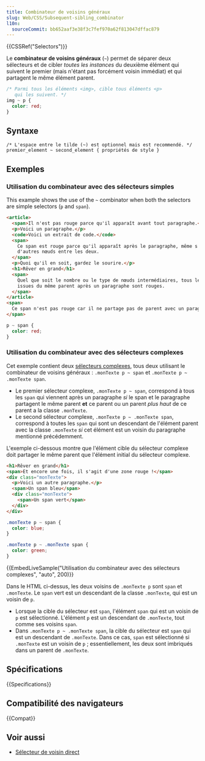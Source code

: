```yaml
---
title: Combinateur de voisins généraux
slug: Web/CSS/Subsequent-sibling_combinator
l10n:
  sourceCommit: bb652aaf3e38f3c7fef970a62f813047dffac879
---
```


{{CSSRef("Selectors")}}

Le **combinateur de voisins généraux** (`~`) permet de séparer deux sélecteurs et de cibler _toutes les instances_ du deuxième élément qui suivent le premier (mais n'étant pas forcément voisin immédiat) et qui partagent le même élément parent.

```css
/* Parmi tous les éléments <img>, cible tous éléments <p>
   qui les suivent. */
img ~ p {
  color: red;
}
```

## Syntaxe

```css-nolint
/* L'espace entre le tilde (~) est optionnel mais est recommendé. */
premier_element ~ second_element { propriétés de style }
```

## Exemples

### Utilisation du combinateur avec des sélecteurs simples

This example shows the use of the `~` combinator when both the selectors are simple selectors (`p` and `span`).

```html
<article>
  <span>Il n'est pas rouge parce qu'il apparaît avant tout paragraphe.</span>
  <p>Voici un paragraphe.</p>
  <code>Voici un extrait de code.</code>
  <span>
    Ce span est rouge parce qu'il apparaît après le paragraphe, même s'il y a
    d'autres nœuds entre les deux.
  </span>
  <p>Quoi qu'il en soit, gardez le sourire.</p>
  <h1>Rêver en grand</h1>
  <span>
    Quel que soit le nombre ou le type de nœuds intermédiaires, tous les span
    issues du même parent après un paragraphe sont rouges.
  </span>
</article>
<span>
  Ce span n'est pas rouge car il ne partage pas de parent avec un paragraphe.
</span>
```

```css
p ~ span {
  color: red;
}
```

### Utilisation du combinateur avec des sélecteurs complexes

Cet exemple contient deux [sélecteurs complexes](/fr/docs/Web/CSS/CSS_selectors/Selector_structure#selecteur_complexe), tous deux utilisant le combinateur de voisins généraux&nbsp;: `.monTexte p ~ span` et `.monTexte p ~ .monTexte span`.

- Le premier sélecteur complexe, `.monTexte p ~ span`, correspond à tous les `span` qui viennent après un paragraphe _si_ le span et le paragraphe partagent le même parent **et** ce parent ou un parent _plus haut_ de ce parent a la classe `.monTexte`.
- Le second sélecteur complexe, `.monTexte p ~ .monTexte span`, correspond à toutes les `span` qui sont un descendant de l'élément parent avec la classe `.monTexte` _si_ cet élément est un voisin du paragraphe mentionné précédemment.

L'exemple ci-dessous montre que l'élément cible du sélecteur complexe doit partager le même parent que l'élément initial du sélecteur complexe.

```html
<h1>Rêver en grand</h1>
<span>Et encore une fois, il s'agit d'une zone rouge !</span>
<div class="monTexte">
  <p>Voici un autre paragraphe.</p>
  <span>Un span bleu</span>
  <div class="monTexte">
    <span>Un span vert</span>
  </div>
</div>
```

```css
.monTexte p ~ span {
  color: blue;
}

.monTexte p ~ .monTexte span {
  color: green;
}
```

{{EmbedLiveSample("Utilisation du combinateur avec des sélecteurs complexes", "auto", 200)}}

Dans le HTML ci-dessus, les deux voisins de `.monTexte p` sont `span` et `.monTexte`. Le `span` vert est un descendant de la classe `.monTexte`, qui est un voisin de `p`.

- Lorsque la cible du sélecteur est `span`, l'élément `span` qui est un voisin de `p` est sélectionné. L'élément `p` est un descendant de `.monTexte`, tout comme ses voisins `span`.
- Dans `.monTexte p ~ .monTexte span`, la cible du sélecteur est `span` qui est un descendant de `.monTexte`. Dans ce cas, `span` est sélectionné si `.monTexte` est un voisin de `p`&nbsp;; essentiellement, les deux sont imbriqués dans un parent de `.monTexte`.

## Spécifications

{{Specifications}}

## Compatibilité des navigateurs

{{Compat}}

## Voir aussi

- [Sélecteur de voisin direct](/fr/docs/Web/CSS/Next-sibling_combinator)
